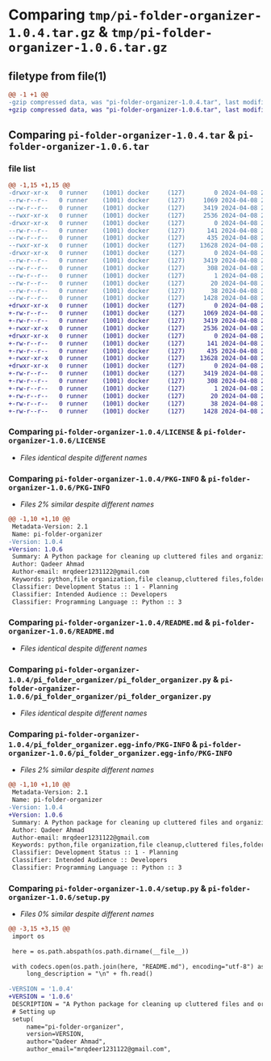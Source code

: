 # Comparing `tmp/pi-folder-organizer-1.0.4.tar.gz` & `tmp/pi-folder-organizer-1.0.6.tar.gz`

## filetype from file(1)

```diff
@@ -1 +1 @@
-gzip compressed data, was "pi-folder-organizer-1.0.4.tar", last modified: Mon Apr  8 20:07:34 2024, max compression
+gzip compressed data, was "pi-folder-organizer-1.0.6.tar", last modified: Mon Apr  8 20:45:58 2024, max compression
```

## Comparing `pi-folder-organizer-1.0.4.tar` & `pi-folder-organizer-1.0.6.tar`

### file list

```diff
@@ -1,15 +1,15 @@
-drwxr-xr-x   0 runner    (1001) docker     (127)        0 2024-04-08 20:07:34.733734 pi-folder-organizer-1.0.4/
--rw-r--r--   0 runner    (1001) docker     (127)     1069 2024-04-08 20:07:25.000000 pi-folder-organizer-1.0.4/LICENSE
--rw-r--r--   0 runner    (1001) docker     (127)     3419 2024-04-08 20:07:34.733734 pi-folder-organizer-1.0.4/PKG-INFO
--rwxr-xr-x   0 runner    (1001) docker     (127)     2536 2024-04-08 20:07:25.000000 pi-folder-organizer-1.0.4/README.md
-drwxr-xr-x   0 runner    (1001) docker     (127)        0 2024-04-08 20:07:34.733734 pi-folder-organizer-1.0.4/pi_folder_organizer/
--rw-r--r--   0 runner    (1001) docker     (127)      141 2024-04-08 20:07:25.000000 pi-folder-organizer-1.0.4/pi_folder_organizer/__init__.py
--rw-r--r--   0 runner    (1001) docker     (127)      435 2024-04-08 20:07:25.000000 pi-folder-organizer-1.0.4/pi_folder_organizer/_exceptions.py
--rwxr-xr-x   0 runner    (1001) docker     (127)    13628 2024-04-08 20:07:25.000000 pi-folder-organizer-1.0.4/pi_folder_organizer/pi_folder_organizer.py
-drwxr-xr-x   0 runner    (1001) docker     (127)        0 2024-04-08 20:07:34.733734 pi-folder-organizer-1.0.4/pi_folder_organizer.egg-info/
--rw-r--r--   0 runner    (1001) docker     (127)     3419 2024-04-08 20:07:34.000000 pi-folder-organizer-1.0.4/pi_folder_organizer.egg-info/PKG-INFO
--rw-r--r--   0 runner    (1001) docker     (127)      308 2024-04-08 20:07:34.000000 pi-folder-organizer-1.0.4/pi_folder_organizer.egg-info/SOURCES.txt
--rw-r--r--   0 runner    (1001) docker     (127)        1 2024-04-08 20:07:34.000000 pi-folder-organizer-1.0.4/pi_folder_organizer.egg-info/dependency_links.txt
--rw-r--r--   0 runner    (1001) docker     (127)       20 2024-04-08 20:07:34.000000 pi-folder-organizer-1.0.4/pi_folder_organizer.egg-info/top_level.txt
--rw-r--r--   0 runner    (1001) docker     (127)       38 2024-04-08 20:07:34.733734 pi-folder-organizer-1.0.4/setup.cfg
--rw-r--r--   0 runner    (1001) docker     (127)     1428 2024-04-08 20:07:25.000000 pi-folder-organizer-1.0.4/setup.py
+drwxr-xr-x   0 runner    (1001) docker     (127)        0 2024-04-08 20:45:58.087735 pi-folder-organizer-1.0.6/
+-rw-r--r--   0 runner    (1001) docker     (127)     1069 2024-04-08 20:45:49.000000 pi-folder-organizer-1.0.6/LICENSE
+-rw-r--r--   0 runner    (1001) docker     (127)     3419 2024-04-08 20:45:58.087735 pi-folder-organizer-1.0.6/PKG-INFO
+-rwxr-xr-x   0 runner    (1001) docker     (127)     2536 2024-04-08 20:45:49.000000 pi-folder-organizer-1.0.6/README.md
+drwxr-xr-x   0 runner    (1001) docker     (127)        0 2024-04-08 20:45:58.083735 pi-folder-organizer-1.0.6/pi_folder_organizer/
+-rw-r--r--   0 runner    (1001) docker     (127)      141 2024-04-08 20:45:49.000000 pi-folder-organizer-1.0.6/pi_folder_organizer/__init__.py
+-rw-r--r--   0 runner    (1001) docker     (127)      435 2024-04-08 20:45:49.000000 pi-folder-organizer-1.0.6/pi_folder_organizer/_exceptions.py
+-rwxr-xr-x   0 runner    (1001) docker     (127)    13628 2024-04-08 20:45:49.000000 pi-folder-organizer-1.0.6/pi_folder_organizer/pi_folder_organizer.py
+drwxr-xr-x   0 runner    (1001) docker     (127)        0 2024-04-08 20:45:58.087735 pi-folder-organizer-1.0.6/pi_folder_organizer.egg-info/
+-rw-r--r--   0 runner    (1001) docker     (127)     3419 2024-04-08 20:45:58.000000 pi-folder-organizer-1.0.6/pi_folder_organizer.egg-info/PKG-INFO
+-rw-r--r--   0 runner    (1001) docker     (127)      308 2024-04-08 20:45:58.000000 pi-folder-organizer-1.0.6/pi_folder_organizer.egg-info/SOURCES.txt
+-rw-r--r--   0 runner    (1001) docker     (127)        1 2024-04-08 20:45:58.000000 pi-folder-organizer-1.0.6/pi_folder_organizer.egg-info/dependency_links.txt
+-rw-r--r--   0 runner    (1001) docker     (127)       20 2024-04-08 20:45:58.000000 pi-folder-organizer-1.0.6/pi_folder_organizer.egg-info/top_level.txt
+-rw-r--r--   0 runner    (1001) docker     (127)       38 2024-04-08 20:45:58.087735 pi-folder-organizer-1.0.6/setup.cfg
+-rw-r--r--   0 runner    (1001) docker     (127)     1428 2024-04-08 20:45:49.000000 pi-folder-organizer-1.0.6/setup.py
```

### Comparing `pi-folder-organizer-1.0.4/LICENSE` & `pi-folder-organizer-1.0.6/LICENSE`

 * *Files identical despite different names*

### Comparing `pi-folder-organizer-1.0.4/PKG-INFO` & `pi-folder-organizer-1.0.6/PKG-INFO`

 * *Files 2% similar despite different names*

```diff
@@ -1,10 +1,10 @@
 Metadata-Version: 2.1
 Name: pi-folder-organizer
-Version: 1.0.4
+Version: 1.0.6
 Summary: A Python package for cleaning up cluttered files and organizing them into respective folders.
 Author: Qadeer Ahmad
 Author-email: mrqdeer1231122@gmail.com
 Keywords: python,file organization,file cleanup,cluttered files,folder management,data organization,file management,data cleanup,Python package,developer tools,data processing,file sorting,data structuring,automated file organization,Python library,data management,data handling,file optimization,data optimization
 Classifier: Development Status :: 1 - Planning
 Classifier: Intended Audience :: Developers
 Classifier: Programming Language :: Python :: 3
```

### Comparing `pi-folder-organizer-1.0.4/README.md` & `pi-folder-organizer-1.0.6/README.md`

 * *Files identical despite different names*

### Comparing `pi-folder-organizer-1.0.4/pi_folder_organizer/pi_folder_organizer.py` & `pi-folder-organizer-1.0.6/pi_folder_organizer/pi_folder_organizer.py`

 * *Files identical despite different names*

### Comparing `pi-folder-organizer-1.0.4/pi_folder_organizer.egg-info/PKG-INFO` & `pi-folder-organizer-1.0.6/pi_folder_organizer.egg-info/PKG-INFO`

 * *Files 2% similar despite different names*

```diff
@@ -1,10 +1,10 @@
 Metadata-Version: 2.1
 Name: pi-folder-organizer
-Version: 1.0.4
+Version: 1.0.6
 Summary: A Python package for cleaning up cluttered files and organizing them into respective folders.
 Author: Qadeer Ahmad
 Author-email: mrqdeer1231122@gmail.com
 Keywords: python,file organization,file cleanup,cluttered files,folder management,data organization,file management,data cleanup,Python package,developer tools,data processing,file sorting,data structuring,automated file organization,Python library,data management,data handling,file optimization,data optimization
 Classifier: Development Status :: 1 - Planning
 Classifier: Intended Audience :: Developers
 Classifier: Programming Language :: Python :: 3
```

### Comparing `pi-folder-organizer-1.0.4/setup.py` & `pi-folder-organizer-1.0.6/setup.py`

 * *Files 0% similar despite different names*

```diff
@@ -3,15 +3,15 @@
 import os
 
 here = os.path.abspath(os.path.dirname(__file__))
 
 with codecs.open(os.path.join(here, "README.md"), encoding="utf-8") as fh:
     long_description = "\n" + fh.read()
 
-VERSION = '1.0.4'
+VERSION = '1.0.6'
 DESCRIPTION = "A Python package for cleaning up cluttered files and organizing them into respective folders."
 # Setting up
 setup(
     name="pi-folder-organizer",
     version=VERSION,
     author="Qadeer Ahmad",
     author_email="mrqdeer1231122@gmail.com",
```

